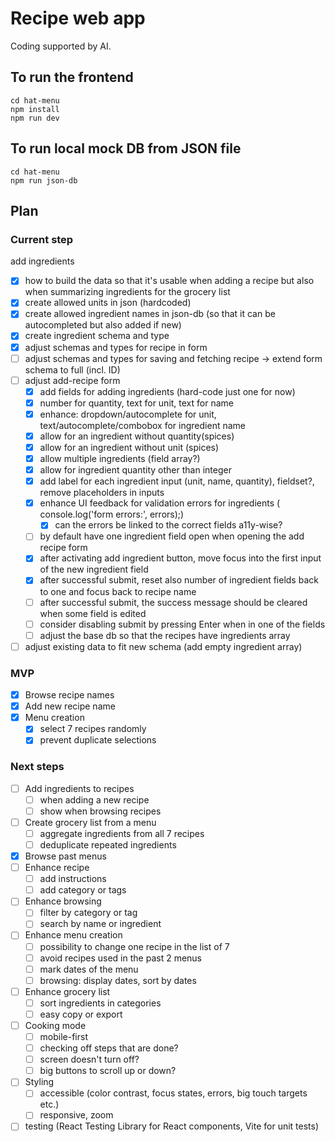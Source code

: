 # Recipe web app

Coding supported by AI.

## To run the frontend
```
cd hat-menu
npm install
npm run dev
```

## To run local mock DB from JSON file
```
cd hat-menu
npm run json-db
```

## Plan

### Current step
add ingredients
- [x] how to build the data so that it's usable when adding a recipe but also when summarizing ingredients for the grocery list
- [x] create allowed units in json (hardcoded)
- [x] create allowed ingredient names in json-db (so that it can be autocompleted but also added if new)
- [x] create ingredient schema and type
- [x] adjust schemas and types for recipe in form
- [ ] adjust schemas and types for saving and fetching recipe -> extend form schema to full (incl. ID)
- [ ] adjust add-recipe form
    - [x] add fields for adding ingredients (hard-code just one for now)
    - [x] number for quantity, text for unit, text for name
    - [x] enhance: dropdown/autocomplete for unit, text/autocomplete/combobox for ingredient name
    - [x] allow for an ingredient without quantity(spices)
    - [x] allow for an ingredient without unit (spices)
    - [x] allow multiple ingredients (field array?)
    - [x] allow for ingredient quantity other than integer
    - [x] add label for each ingredient input (unit, name, quantity), fieldset?, remove placeholders in inputs
    - [x] enhance UI feedback for validation errors for ingredients ( console.log('form errors:', errors);)
        - [x] can the errors be linked to the correct fields a11y-wise?
    - [ ] by default have one ingredient field open when opening the add recipe form
    - [x] after activating add ingredient button, move focus into the first input of the new ingredient field
    - [x] after successful submit, reset also number of ingredient fields back to one and focus back to recipe name
    - [ ] after successful submit, the success message should be cleared when some field is edited
    - [ ] consider disabling submit by pressing Enter when in one of the fields
    - [ ] adjust the base db so that the recipes have ingredients array
- [ ] adjust existing data to fit new schema (add empty ingredient array)

### MVP
- [x] Browse recipe names
- [x] Add new recipe name
- [x] Menu creation
    - [x] select 7 recipes randomly
    - [x] prevent duplicate selections

### Next steps
- [ ] Add ingredients to recipes
    - [ ] when adding a new recipe
    - [ ] show when browsing recipes
- [ ] Create grocery list from a menu
    - [ ] aggregate ingredients from all 7 recipes
    - [ ] deduplicate repeated ingredients
- [x] Browse past menus
- [ ] Enhance recipe
    - [ ] add instructions
    - [ ] add category or tags
- [ ] Enhance browsing
    - [ ] filter by category or tag
    - [ ] search by name or ingredient
- [ ] Enhance menu creation
    - [ ] possibility to change one recipe in the list of 7
    - [ ] avoid recipes used in the past 2 menus
    - [ ] mark dates of the menu
    - [ ] browsing: display dates, sort by dates
- [ ] Enhance grocery list
    - [ ] sort ingredients in categories
    - [ ] easy copy or export
- [ ] Cooking mode
    - [ ] mobile-first
    - [ ] checking off steps that are done?
    - [ ] screen doesn't turn off?
    - [ ] big buttons to scroll up or down?
- [ ] Styling
    - [ ] accessible (color contrast, focus states, errors, big touch targets etc.)
    - [ ] responsive, zoom
- [ ] testing (React Testing Library for React components, Vite for unit tests)